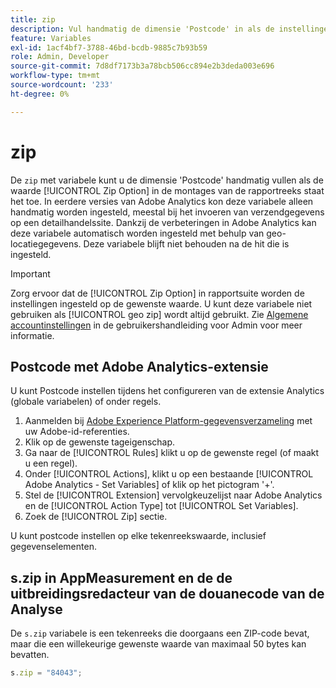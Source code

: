 ```yaml
---
title: zip
description: Vul handmatig de dimensie 'Postcode' in als de instellingen van de rapportsuite dit toestaan.
feature: Variables
exl-id: 1acf4bf7-3788-46bd-bcdb-9885c7b93b59
role: Admin, Developer
source-git-commit: 7d8df7173b3a78bcb506cc894e2b3deda003e696
workflow-type: tm+mt
source-wordcount: '233'
ht-degree: 0%

---
```


# zip

De `zip` met variabele kunt u de dimensie &#39;Postcode&#39; handmatig vullen als de waarde [!UICONTROL Zip Option] in de montages van de rapportreeks staat het toe. In eerdere versies van Adobe Analytics kon deze variabele alleen handmatig worden ingesteld, meestal bij het invoeren van verzendgegevens op een detailhandelssite. Dankzij de verbeteringen in Adobe Analytics kan deze variabele automatisch worden ingesteld met behulp van geo-locatiegegevens. Deze variabele blijft niet behouden na de hit die is ingesteld.

>[!IMPORTANT]
>
>Zorg ervoor dat de [!UICONTROL Zip Option] in rapportsuite worden de instellingen ingesteld op de gewenste waarde. U kunt deze variabele niet gebruiken als [!UICONTROL geo zip] wordt altijd gebruikt. Zie [Algemene accountinstellingen](/help/admin/admin/c-manage-report-suites/c-edit-report-suites/general/general-acct-settings-admin.md) in de gebruikershandleiding voor Admin voor meer informatie.

## Postcode met Adobe Analytics-extensie

U kunt Postcode instellen tijdens het configureren van de extensie Analytics (globale variabelen) of onder regels.

1. Aanmelden bij [Adobe Experience Platform-gegevensverzameling](https://experience.adobe.com/data-collection) met uw Adobe-id-referenties.
2. Klik op de gewenste tageigenschap.
3. Ga naar de [!UICONTROL Rules] klikt u op de gewenste regel (of maakt u een regel).
4. Onder [!UICONTROL Actions], klikt u op een bestaande [!UICONTROL Adobe Analytics - Set Variables] of klik op het pictogram &#39;+&#39;.
5. Stel de [!UICONTROL Extension] vervolgkeuzelijst naar Adobe Analytics en de [!UICONTROL Action Type] tot [!UICONTROL Set Variables].
6. Zoek de [!UICONTROL Zip] sectie.

U kunt postcode instellen op elke tekenreekswaarde, inclusief gegevenselementen.

## s.zip in AppMeasurement en de de uitbreidingsredacteur van de douanecode van de Analyse

De `s.zip` variabele is een tekenreeks die doorgaans een ZIP-code bevat, maar die een willekeurige gewenste waarde van maximaal 50 bytes kan bevatten.

```js
s.zip = "84043";
```
